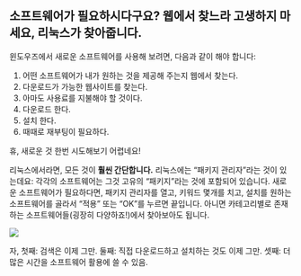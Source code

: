 <?php require("../../entete.php"); ?> <?php require("../../base.php"); ?> <?php require("../../fonctions.php"); ?>

<div id="corps">

<h2>소프트웨어가 필요하시다구요? 웹에서 찾느라 고생하지 마세요, 리눅스가 찾아줍니다.</h2>

윈도우즈에서 새로운 소프트웨어를 사용해 보려면, 다음과 같이 해야 합니다:

<ol>
<li>어떤 소프트웨어가 내가 원하는 것을 제공해 주는지 웹에서 찾는다.</li>
<li>다운로드가 가능한 웹사이트를 찾는다.</li>
<li>아마도 사용료를 지불해야 할 것이다.</li>
<li>다운로드 한다.</li>
<li>설치 한다.</li>
<li>때때로 재부팅이 필요하다.</li>
</ol>

휴, 새로운 것 한번 시도해보기 어렵네요!

리눅스에서라면, 모든 것이 <b>훨씬 간단합니다.</b> 리눅스에는 “패키지 관리자”라는 것이 있는데요: 각각의 소프트웨어는 그것 고유의 “패키지”라는 것에 포함되어 있습니다. 새로운 소프트웨어가 필요하다면, 패키지 관리자를 열고, 키워드 몇개를 치고, 설치를 원하는 소프트웨어를 골라서 “적용” 또는 “OK”를 누르면 끝입니다. 아니면 카테고리별로 존재하는 소프트웨어들(굉장히 다양하죠!)에서 찾아보아도 됩니다.

<img src="Images/synaptic.png" />

자, 첫째: 검색은 이제 그만. 둘째: 직접 다운로드하고 설치하는 것도 이제 그만. 셋째: 더 많은 시간을 소프트웨어 활용에 쓸 수 있음.

</div>


